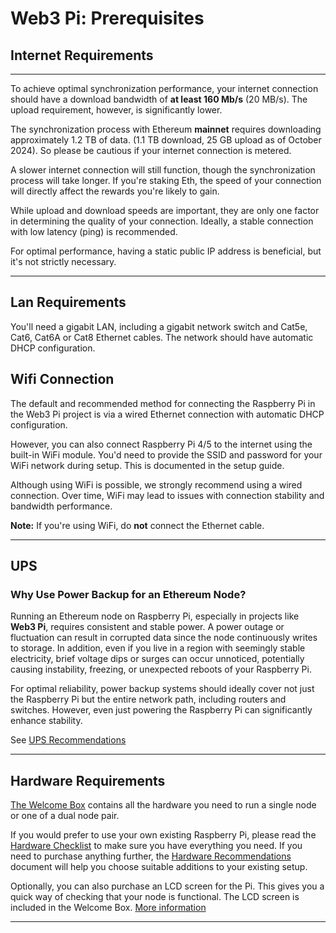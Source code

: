 # Web3 Pi: Prerequisites

## Internet Requirements

---

To achieve optimal synchronization performance, your internet connection should have a download bandwidth of **at least 160 Mb/s** (20 MB/s). The upload requirement, however, is significantly lower.

The synchronization process with Ethereum **mainnet** requires downloading approximately 1.2 TB of data. (1.1 TB download, 25 GB upload as of October 2024). So please be cautious if your internet connection is metered.

A slower internet connection will still function, though the synchronization process will take longer. If you're staking Eth, the speed of your connection will directly affect the rewards you're likely to gain.

While upload and download speeds are important, they are only one factor in determining the quality of your connection. Ideally, a stable connection with low latency (ping) is recommended.

For optimal performance, having a static public IP address is beneficial, but it's not strictly necessary.

---

## Lan Requirements

You'll need a gigabit LAN, including a gigabit network switch and Cat5e, Cat6, Cat6A or Cat8 Ethernet cables. The network should have automatic DHCP configuration.

## Wifi Connection

The default and recommended method for connecting the Raspberry Pi in the Web3 Pi project is via a wired Ethernet connection with automatic DHCP configuration.

However, you can also connect Raspberry Pi 4/5 to the internet using the built-in WiFi module. You'd need to provide the SSID and password for your WiFi network during setup. This is documented in the setup guide.

Although using WiFi is possible, we strongly recommend using a wired connection. Over time, WiFi may lead to issues with connection stability and bandwidth performance.

**Note:** If you're using WiFi, do **not** connect the Ethernet cable.

---

## UPS

### Why Use Power Backup for an Ethereum Node?

Running an Ethereum node on Raspberry Pi, especially in projects like **Web3 Pi**, requires consistent and stable power. A power outage or fluctuation can result in corrupted data since the node continuously writes to storage. In addition, even if you live in a region with seemingly stable electricity, brief voltage dips or surges can occur unnoticed, potentially causing instability, freezing, or unexpected reboots of your Raspberry Pi.

For optimal reliability, power backup systems should ideally cover not just the Raspberry Pi but the entire network path, including routers and switches. However, even just powering the Raspberry Pi can significantly enhance stability.

See [UPS Recommendations](./considerations.md)

---

## Hardware Requirements

[The Welcome Box](../welcome-box/index.md) contains all the hardware you need to run a single node or one of a dual node pair.

If you would prefer to use your own existing Raspberry Pi, please read the [Hardware Checklist](./single-mode/hardware-checklist.md) to make sure you have everything you need. If you need to purchase anything further, the [Hardware Recommendations](./single-mode/hardware-recommendations.md) document will help you choose suitable additions to your existing setup.

Optionally, you can also purchase an LCD screen for the Pi. This gives you a quick way of checking that your node is functional. The LCD screen is included in the Welcome Box. [More information](./considerations.md)

---
